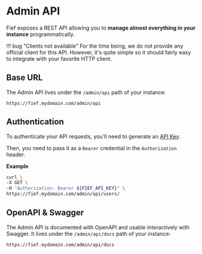 # Admin API

Fief exposes a REST API allowing you to **manage almost everything in your instance** programmatically.

!!! bug "Clients not available"
    For the time being, we do not provide any official client for this API. However, it's quite simple so it should fairly easy to integrate with your favorite HTTP client.

## Base URL

The Admin API lives under the `/admin/api` path of your instance:

```
https://fief.mydomain.com/admin/api
```

## Authentication

To authenticate your API requests, you'll need to generate an [API Key](../configure/api-keys.md).

Then, you need to pass it as a `Bearer` credential in the `Authorization` header.

**Example**

```bash
curl \
-X GET \
-H "Authorization: Bearer ${FIEF_API_KEY}" \
https://fief.mydomain.com/admin/api/users/
```

## OpenAPI & Swagger

The Admin API is documented with OpenAPI and usable interactively with Swagger. It lives under the `/admin/api/docs` path of your instance:

```
https://fief.mydomain.com/admin/api/docs
```
